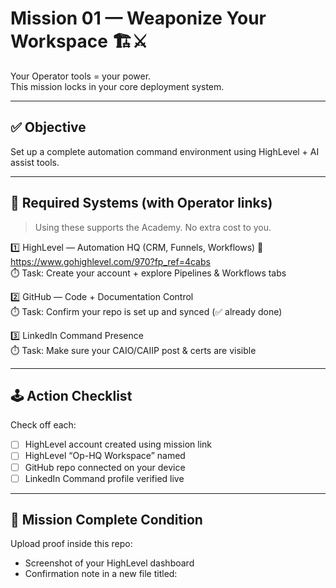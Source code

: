 # Mission 01 — Weaponize Your Workspace 🏗️⚔️

Your Operator tools = your power.  
This mission locks in your core deployment system.

---

## ✅ Objective
Set up a complete automation command environment using HighLevel + AI assist tools.

---

## 🧩 Required Systems (with Operator links)
> Using these supports the Academy. No extra cost to you.

1️⃣ HighLevel — Automation HQ (CRM, Funnels, Workflows)
🔗 https://www.gohighlevel.com/970?fp_ref=4cabs  
⏱️ Task: Create your account + explore Pipelines & Workflows tabs

2️⃣ GitHub — Code + Documentation Control  
⏱️ Task: Confirm your repo is set up and synced (✅ already done)

3️⃣ LinkedIn Command Presence  
⏱️ Task: Make sure your CAIO/CAIIP post & certs are visible

---

## 🕹️ Action Checklist  
Check off each:

- [ ] HighLevel account created using mission link  
- [ ] HighLevel “Op-HQ Workspace” named  
- [ ] GitHub repo connected on your device  
- [ ] LinkedIn Command profile verified live  

---

## 🎯 Mission Complete Condition
Upload proof inside this repo:

- Screenshot of your HighLevel dashboard
- Confirmation note in a new file titled:
